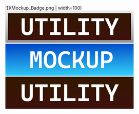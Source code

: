 ![](Mockup_Badge.png | width=100)
![](Utility_Badge.png)
![](Mockup_Badge2.png)
![](Utility_Badge2.png)
